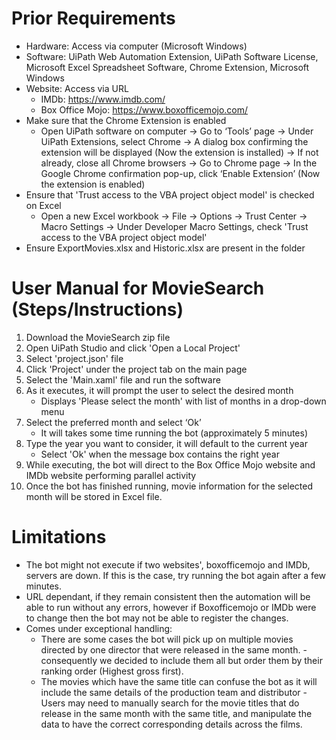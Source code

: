 # Prior Requirements
- Hardware: Access via computer (Microsoft Windows)
- Software: UiPath Web Automation Extension, UiPath Software License, Microsoft Excel Spreadsheet Software, Chrome Extension, Microsoft Windows
- Website: Access via URL
  - IMDb: https://www.imdb.com/
  - Box Office Mojo: https://www.boxofficemojo.com/
- Make sure that the Chrome Extension is enabled
  - Open UiPath software on computer → Go to ‘Tools’ page → Under UiPath Extensions, select Chrome → A dialog box confirming the extension will be displayed (Now the extension is installed)  → If not already, close all Chrome browsers → Go to Chrome page → In the Google Chrome confirmation pop-up, click ‘Enable Extension’ (Now the extension is enabled)
- Ensure that 'Trust access to the VBA project object model' is checked on Excel
  - Open a new Excel workbook →  File →  Options →  Trust Center →  Macro Settings →  Under Developer Macro Settings, check 'Trust access to the VBA project object model'
- Ensure ExportMovies.xlsx and Historic.xlsx are present in the folder


# User Manual for MovieSearch (Steps/Instructions)
  1. Download the MovieSearch zip file
  2. Open UiPath Studio and click 'Open a Local Project'
  3. Select 'project.json' file
  4. Click 'Project' under the project tab on the main page
  5. Select the 'Main.xaml' file and run the software
  6. As it executes, it will prompt the user to select the desired month
      - Displays 'Please select the month' with list of months in a drop-down menu
  7. Select the preferred month and select ‘Ok’
      - It will takes some time running the bot (approximately 5 minutes)
  8. Type the year you want to consider, it will default to the current year
      - Select 'Ok' when the message box contains the right year
  10. While executing, the bot will direct to the Box Office Mojo website and IMDb website performing parallel activity
  11. Once the bot has finished running, movie information for the selected month will be stored in Excel file.


# Limitations
- The bot might not execute if two websites', boxofficemojo and IMDb, servers are down. If this is the case, try running the bot again after a few minutes.
- URL dependant, if they remain consistent then the automation will be able to run without any errors, however if Boxofficemojo or IMDb were to change then the bot may not be able to register the changes.
- Comes under exceptional handling:	
    - There are some cases the bot will pick up on multiple movies directed by one director that were released in the same month. - consequently we decided to include them all but order them by their ranking order (Highest gross first).
    - The movies which have the same title can confuse the bot as it will include the same details of the production team and distributor - Users may need to manually search for the movie titles that do release in the same month with the same title, and manipulate the data to have the correct corresponding details across the films.
